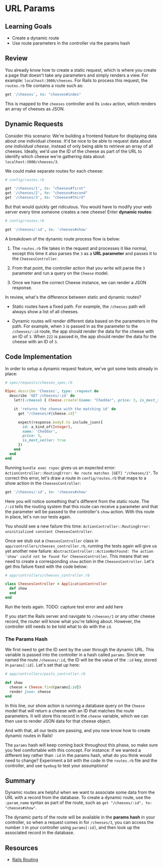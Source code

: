 # URL Params

## Learning Goals

- Create a dynamic route
- Use route parameters in the controller via the params hash

## Review

You already know how to create a static request, which is where you create a
page that doesn't take any parameters and simply renders a view. For example:
`localhost:3000/cheeses`. For Rails to process this request, the `routes.rb` file
contains a route such as:

```ruby
get '/cheeses', to: "cheeses#index"
```

This is mapped to the `cheeses` controller and its `index` action, which renders
an array of cheeses as JSON.

## Dynamic Requests

Consider this scenario: We're building a frontend feature for displaying data
about one individual cheese. It'd be nice to be able to request data about _one
individual cheese_, instead of only being able to retrieve an array of all
cheeses. Ideally, we'd use the ID of the cheese as part of the URL to identify
which cheese we're gathering data about: `localhost:3000/cheeses/3`.

We could make separate routes for each cheese:

```rb
# config/routes.rb

get '/cheeses/1', to: "cheeses#first"
get '/cheeses/2', to: "cheeses#second"
get '/cheeses/3', to: "cheeses#third"
```

But that would quickly get ridiculous. You would have to modify your web server
every time someone creates a new cheese! Enter **dynamic routes**:

```rb
# config/routes.rb

get '/cheeses/:id', to: 'cheeses#show'
```

A breakdown of the dynamic route process flow is below:

1. The `routes.rb` file takes in the request and processes it like normal,
   except this time it also parses the `3` as a **URL parameter** and passes it to the
   `CheesesController`.

2. From that point, the controller action that you write will parse the `3`
   parameter and run a query on the `Cheese` model.

3. Once we have the correct Cheese instance, we can render a JSON response.

In review, what's the difference between static and dynamic routes?

- Static routes have a fixed path. For example, the `/cheeses` path will always
  show a list of all cheeses.

- Dynamic routes will render different data based on the parameters in the path.
  For example, when `3` is passed in as the parameter to the `/cheeses/:id`
  route, the app should render the data for the cheese with an ID of `3`. When
  `222` is passed in, the app should render the data for the cheese with an ID
  of `3`.

## Code Implementation

In order to setup a dynamic request feature, we've got some tests already in
place:

```ruby
# spec/requests/cheeses_spec.rb

RSpec.describe 'Cheeses', type: :request do
  describe 'GET /cheeses/:id' do
    let!(:cheese) { Cheese.create!(name: "Cheddar", price: 3, is_best_seller: true) }

    it 'returns the cheese with the matching id' do
      get "/cheeses/#{cheese.id}"

      expect(response.body).to include_json({
        id: a_kind_of(Integer),
        name: 'Cheddar',
        price: 3,
        is_best_seller: true
      })
    end
  end
end
```

Running `bundle exec rspec` gives us an expected error:
`ActionController::RoutingError: No route matches [GET] "/cheeses/1"`. To
correct this error, let's draw a route in `config/routes.rb` that maps to a show
action in the `CheesesController`:

```ruby
get '/cheeses/:id', to: 'cheeses#show'
```

Here you will notice something that's different from the static route. The
`/:id` tells the routing system that this route can receive a parameter and that
the parameter will be passed to the controller's `show` action. With this route
in place, let's run our tests again.

You should see a new failure this time: `ActionController::RoutingError: uninitialized constant CheesesController`.

Once we stub out a `CheesesController` class in
`app/controllers/cheeses_controller.rb`, running the tests again will give us
yet another new failure:
`AbstractController::ActionNotFound: The action 'show' could not be found for CheesesController`.
This means that we need to create a corresponding `show` action in the
`CheesesController`. Let's get this failure fixed with the code below:

```ruby
# app/controllers/cheeses_controller.rb

class CheesesController < ApplicationController
  def show
  end
end
```

Run the tests again. TODO: capture test error and add here

If you start the Rails server and navigate to `/cheeses/1` or any other cheese
record, the router will know what you're talking about. However, the controller
still needs to be told what to do with the `id`.

### The Params Hash

We first need to get the ID sent by the user through the dynamic URL. This
variable is passed into the controller in a hash called `params`. Since we named
the route `/cheeses/:id`, the ID will be the value of the `:id` key, stored in
`params[:id]`. Let's set that up here:

```ruby
# app/controllers/posts_controller.rb

def show
  cheese = Cheese.find(params[:id])
  render json: cheese
end
```

In this line, our show action is running a database query on the `Cheese` model
that will return a cheese with an ID that matches the route parameters. It will
store this record in the `cheese` variable, which we can then use to render JSON
data for that cheese object.

And with that, all our tests are passing, and you now know how to create dynamic
routes in Rails!

The `params` hash will keep coming back throughout this phase, so make sure you
feel comfortable with this concept. For instance: if we wanted a different key
rather than `:id` in the params hash, what do you think would need to change?
Experiment a bit with the code in the `routes.rb` file and the controller, and
use `byebug` to test your assumptions!

## Summary

Dynamic routes are helpful when we want to associate some data from the URL with
a record from the database. To create a dynamic route, use the `:param_name`
syntax as part of the route, such as `get "/cheeses/:id", to: "cheeses#show"`.

The dynamic parts of the route will be available in the **params hash** in your
controller, so when a request comes in for `/cheeses/3`, you can access the
number `3` in your controller using `params[:id]`, and then look up the
associated record in the database.

## Resources

- [Rails Routing](https://guides.rubyonrails.org/routing.html)
